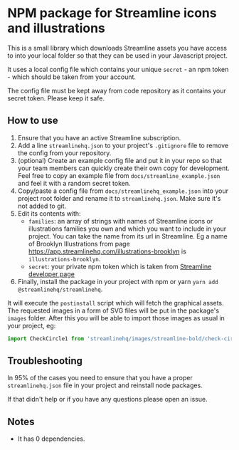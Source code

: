 # NPM package for Streamline icons and illustrations

This is a small library which downloads Streamline assets you have access to into your local folder so that they can be used in your Javascript project.

It uses a local config file which contains your unique `secret` - an npm token - which should be taken from your account.

The config file must be kept away from code repository as it contains your secret token. Please keep it safe.

## How to use

1. Ensure that you have an active Streamline subscription.
2. Add a line `streamlinehq.json` to your project's `.gitignore` file to remove the config from your repository.
3. (optional) Create an example config file and put it in your repo so that your team members can quickly create their own copy for development. Feel free to copy an example file from `docs/streamline_example.json` and feel it with a random secret token. 
4. Copy/paste a config file from `docs/streamlinehq_example.json` into your project root folder and rename it to `streamlinehq.json`. Make sure it's not added to git.
5. Edit its contents with:   
    - `families`: an array of strings with names of Streamline icons or illustrations families you own and which you want to include in your project. You can take the name from its url in Streamline. Eg a name of Brooklyn Illustrations from page https://app.streamlinehq.com/illustrations-brooklyn is `illustrations-brooklyn`.
    - `secret`: your private npm token which is taken from [Streamline developer page](https://app.streamlinehq.com/profile/developer)
6. Finally, install the package in your project with npm or yarn `yarn add @streamlinehq/streamlinehq`.

It will execute the `postinstall` script which will fetch the graphical assets. The requested images in a form of SVG files will be put in the package's `images` folder. After this you will be able to import those images as usual in your project, eg:
```jsx
import CheckCircle1 from 'streamlinehq/images/streamline-bold/check-circle-1.svg'
```

## Troubleshooting
In 95% of the cases you need to ensure that you have a proper `streamlinehq.json` file in your project and reinstall node packages.

If that didn't help or if you have any questions please open an issue.

## Notes

- It has 0 dependencies.
